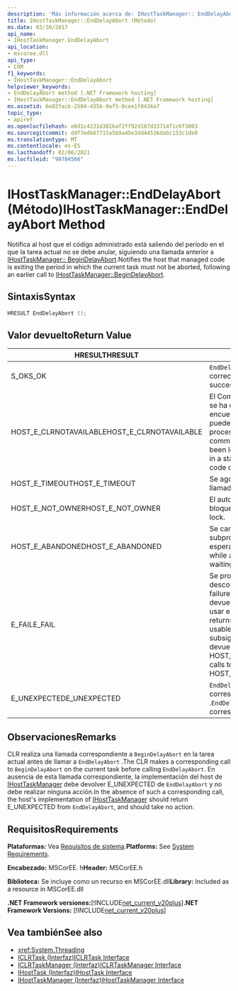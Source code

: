 ```yaml
---
description: 'Más información acerca de: IHostTaskManager:: EndDelayAbort (método)'
title: IHostTaskManager::EndDelayAbort (Método)
ms.date: 03/30/2017
api_name:
- IHostTaskManager.EndDelayAbort
api_location:
- mscoree.dll
api_type:
- COM
f1_keywords:
- IHostTaskManager::EndDelayAbort
helpviewer_keywords:
- EndDelayAbort method [.NET Framework hosting]
- IHostTaskManager::EndDelayAbort method [.NET Framework hosting]
ms.assetid: 6e02facb-2504-4356-9af5-0cee1f8436a7
topic_type:
- apiref
ms.openlocfilehash: e0d1c4231d381baf2ff92d187d33714f1c6f3003
ms.sourcegitcommit: ddf7edb67715a5b9a45e3dd44536dabc153c1de0
ms.translationtype: MT
ms.contentlocale: es-ES
ms.lasthandoff: 02/06/2021
ms.locfileid: "99784566"
---
```

# <a name="ihosttaskmanagerenddelayabort-method"></a><span data-ttu-id="3c19d-103">IHostTaskManager::EndDelayAbort (Método)</span><span class="sxs-lookup"><span data-stu-id="3c19d-103">IHostTaskManager::EndDelayAbort Method</span></span>

<span data-ttu-id="3c19d-104">Notifica al host que el código administrado está saliendo del período en el que la tarea actual no se debe anular, siguiendo una llamada anterior a [IHostTaskManager:: BeginDelayAbort](ihosttaskmanager-begindelayabort-method.md).</span><span class="sxs-lookup"><span data-stu-id="3c19d-104">Notifies the host that managed code is exiting the period in which the current task must not be aborted, following an earlier call to [IHostTaskManager::BeginDelayAbort](ihosttaskmanager-begindelayabort-method.md).</span></span>  
  
## <a name="syntax"></a><span data-ttu-id="3c19d-105">Sintaxis</span><span class="sxs-lookup"><span data-stu-id="3c19d-105">Syntax</span></span>  
  
```cpp  
HRESULT EndDelayAbort ();  
```  
  
## <a name="return-value"></a><span data-ttu-id="3c19d-106">Valor devuelto</span><span class="sxs-lookup"><span data-stu-id="3c19d-106">Return Value</span></span>  
  
|<span data-ttu-id="3c19d-107">HRESULT</span><span class="sxs-lookup"><span data-stu-id="3c19d-107">HRESULT</span></span>|<span data-ttu-id="3c19d-108">Descripción</span><span class="sxs-lookup"><span data-stu-id="3c19d-108">Description</span></span>|  
|-------------|-----------------|  
|<span data-ttu-id="3c19d-109">S_OK</span><span class="sxs-lookup"><span data-stu-id="3c19d-109">S_OK</span></span>|<span data-ttu-id="3c19d-110">`EndDelayAbort` se devolvió correctamente.</span><span class="sxs-lookup"><span data-stu-id="3c19d-110">`EndDelayAbort` returned successfully.</span></span>|  
|<span data-ttu-id="3c19d-111">HOST_E_CLRNOTAVAILABLE</span><span class="sxs-lookup"><span data-stu-id="3c19d-111">HOST_E_CLRNOTAVAILABLE</span></span>|<span data-ttu-id="3c19d-112">El Common Language Runtime (CLR) no se ha cargado en un proceso o el CLR se encuentra en un estado en el que no puede ejecutar código administrado ni procesar la llamada correctamente.</span><span class="sxs-lookup"><span data-stu-id="3c19d-112">The common language runtime (CLR) has not been loaded into a process, or the CLR is in a state in which it cannot run managed code or process the call successfully.</span></span>|  
|<span data-ttu-id="3c19d-113">HOST_E_TIMEOUT</span><span class="sxs-lookup"><span data-stu-id="3c19d-113">HOST_E_TIMEOUT</span></span>|<span data-ttu-id="3c19d-114">Se agotó el tiempo de espera de la llamada.</span><span class="sxs-lookup"><span data-stu-id="3c19d-114">The call timed out.</span></span>|  
|<span data-ttu-id="3c19d-115">HOST_E_NOT_OWNER</span><span class="sxs-lookup"><span data-stu-id="3c19d-115">HOST_E_NOT_OWNER</span></span>|<span data-ttu-id="3c19d-116">El autor de la llamada no posee el bloqueo.</span><span class="sxs-lookup"><span data-stu-id="3c19d-116">The caller does not own the lock.</span></span>|  
|<span data-ttu-id="3c19d-117">HOST_E_ABANDONED</span><span class="sxs-lookup"><span data-stu-id="3c19d-117">HOST_E_ABANDONED</span></span>|<span data-ttu-id="3c19d-118">Se canceló un evento mientras un subproceso o fibra bloqueados estaba esperando en él.</span><span class="sxs-lookup"><span data-stu-id="3c19d-118">An event was canceled while a blocked thread or fiber was waiting on it.</span></span>|  
|<span data-ttu-id="3c19d-119">E_FAIL</span><span class="sxs-lookup"><span data-stu-id="3c19d-119">E_FAIL</span></span>|<span data-ttu-id="3c19d-120">Se produjo un error grave desconocido.</span><span class="sxs-lookup"><span data-stu-id="3c19d-120">An unknown catastrophic failure occurred.</span></span> <span data-ttu-id="3c19d-121">Cuando un método devuelve E_FAIL, CLR ya no se puede usar en el proceso.</span><span class="sxs-lookup"><span data-stu-id="3c19d-121">When a method returns E_FAIL, the CLR is no longer usable within the process.</span></span> <span data-ttu-id="3c19d-122">Las llamadas subsiguientes a métodos de hospedaje devuelven HOST_E_CLRNOTAVAILABLE.</span><span class="sxs-lookup"><span data-stu-id="3c19d-122">Subsequent calls to hosting methods return HOST_E_CLRNOTAVAILABLE.</span></span>|  
|<span data-ttu-id="3c19d-123">E_UNEXPECTED</span><span class="sxs-lookup"><span data-stu-id="3c19d-123">E_UNEXPECTED</span></span>|<span data-ttu-id="3c19d-124">`EndDelayAbort` se llamó a sin una llamada correspondiente a `BeginDelayAbort` .</span><span class="sxs-lookup"><span data-stu-id="3c19d-124">`EndDelayAbort` was called without a corresponding call to `BeginDelayAbort`.</span></span>|  
  
## <a name="remarks"></a><span data-ttu-id="3c19d-125">Observaciones</span><span class="sxs-lookup"><span data-stu-id="3c19d-125">Remarks</span></span>  

 <span data-ttu-id="3c19d-126">CLR realiza una llamada correspondiente a `BeginDelayAbort` en la tarea actual antes de llamar a `EndDelayAbort` .</span><span class="sxs-lookup"><span data-stu-id="3c19d-126">The CLR makes a corresponding call to `BeginDelayAbort` on the current task before calling `EndDelayAbort`.</span></span> <span data-ttu-id="3c19d-127">En ausencia de esta llamada correspondiente, la implementación del host de [IHostTaskManager](ihosttaskmanager-interface.md) debe devolver E_UNEXPECTED de `EndDelayAbort` y no debe realizar ninguna acción.</span><span class="sxs-lookup"><span data-stu-id="3c19d-127">In the absence of such a corresponding call, the host's implementation of [IHostTaskManager](ihosttaskmanager-interface.md) should return E_UNEXPECTED from `EndDelayAbort`, and should take no action.</span></span>  
  
## <a name="requirements"></a><span data-ttu-id="3c19d-128">Requisitos</span><span class="sxs-lookup"><span data-stu-id="3c19d-128">Requirements</span></span>  

 <span data-ttu-id="3c19d-129">**Plataformas:** Vea [Requisitos de sistema](../../get-started/system-requirements.md).</span><span class="sxs-lookup"><span data-stu-id="3c19d-129">**Platforms:** See [System Requirements](../../get-started/system-requirements.md).</span></span>  
  
 <span data-ttu-id="3c19d-130">**Encabezado:** MSCorEE. h</span><span class="sxs-lookup"><span data-stu-id="3c19d-130">**Header:** MSCorEE.h</span></span>  
  
 <span data-ttu-id="3c19d-131">**Biblioteca:** Se incluye como un recurso en MSCorEE.dll</span><span class="sxs-lookup"><span data-stu-id="3c19d-131">**Library:** Included as a resource in MSCorEE.dll</span></span>  
  
 <span data-ttu-id="3c19d-132">**.NET Framework versiones:**[!INCLUDE[net_current_v20plus](../../../../includes/net-current-v20plus-md.md)]</span><span class="sxs-lookup"><span data-stu-id="3c19d-132">**.NET Framework Versions:** [!INCLUDE[net_current_v20plus](../../../../includes/net-current-v20plus-md.md)]</span></span>  
  
## <a name="see-also"></a><span data-ttu-id="3c19d-133">Vea también</span><span class="sxs-lookup"><span data-stu-id="3c19d-133">See also</span></span>

- <xref:System.Threading>
- [<span data-ttu-id="3c19d-134">ICLRTask (Interfaz)</span><span class="sxs-lookup"><span data-stu-id="3c19d-134">ICLRTask Interface</span></span>](iclrtask-interface.md)
- [<span data-ttu-id="3c19d-135">ICLRTaskManager (Interfaz)</span><span class="sxs-lookup"><span data-stu-id="3c19d-135">ICLRTaskManager Interface</span></span>](iclrtaskmanager-interface.md)
- [<span data-ttu-id="3c19d-136">IHostTask (Interfaz)</span><span class="sxs-lookup"><span data-stu-id="3c19d-136">IHostTask Interface</span></span>](ihosttask-interface.md)
- [<span data-ttu-id="3c19d-137">IHostTaskManager (Interfaz)</span><span class="sxs-lookup"><span data-stu-id="3c19d-137">IHostTaskManager Interface</span></span>](ihosttaskmanager-interface.md)
